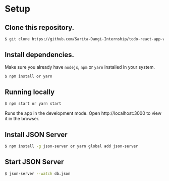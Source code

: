 # Setup

## Clone this repository.
```bash
$ git clone https://github.com/Sarita-Dangi-Internship/todo-react-app-with-json-server.git
```
## Install dependencies. 
Make sure you already have `nodejs`, `npm` or `yarn` installed in your system.

```bash
$ npm install or yarn
```
<!-- Make a copy of `.env.example` as `.env` file for environment variables.
```bash
$ cp .env.example .env
```
## Configure your .env file with
```
REACT_APP_GOOGLE_CLIENT_ID = <CLIENTID> //Keep same client id in both backend and frontend. Backend constant in .env keep: GOOGLE_CLIENT_ID:<CLIENTID>
REACT_APP_API_BASE_URI =http://localhost:8000/api/
```
 -->
## Running locally
```bash
$ npm start or yarn start
```
Runs the app in the development mode.
Open http://localhost:3000 to view it in the browser.

## Install JSON Server
```bash
$ npm install -g json-server or yarn global add json-server
```
## Start JSON Server
```bash
$ json-server --watch db.json
```
